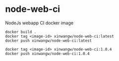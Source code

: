 # node-web-ci
NodeJs webapp CI docker image

```
docker build .
docker tag <image-id> xinwangw/node-web-ci:latest
docker push xinwangw/node-web-ci:latest
```

```
docker tag <image-id> xinwangw/node-web-ci:1.0.4
docker push xinwangw/node-web-ci:1.0.4
```
